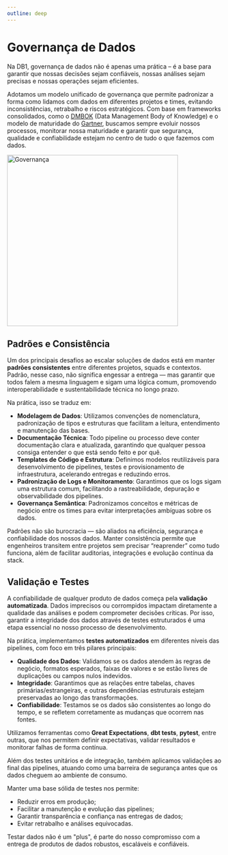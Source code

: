 ```yaml
---
outline: deep
---
```


# Governança de Dados

Na DB1, governança de dados não é apenas uma prática – é a base para garantir que nossas decisões sejam confiáveis, nossas análises sejam precisas e nossas operações sejam eficientes.

Adotamos um modelo unificado de governança que permite padronizar a forma como lidamos com dados em diferentes projetos e times, evitando inconsistências, retrabalho e riscos estratégicos. Com base em frameworks consolidados, como o [DMBOK](https://www.dama.org/cpages/body-of-knowledge) (Data Management Body of Knowledge) e o modelo de maturidade do [Gartner](https://www.gartner.com/en/data-analytics), buscamos sempre evoluir nossos processos, monitorar nossa maturidade e garantir que segurança, qualidade e confiabilidade estejam no centro de tudo o que fazemos com dados.

<img src="/img/docs/data-governance.png" alt="Governança" width="400" height="400"/>

## Padrões e Consistência

Um dos principais desafios ao escalar soluções de dados está em manter **padrões consistentes** entre diferentes projetos, squads e contextos. Padrão, nesse caso, não significa engessar a entrega — mas garantir que todos falem a mesma linguagem e sigam uma lógica comum, promovendo interoperabilidade e sustentabilidade técnica no longo prazo.

Na prática, isso se traduz em:

- **Modelagem de Dados**: Utilizamos convenções de nomenclatura, padronização de tipos e estruturas que facilitam a leitura, entendimento e manutenção das bases.
- **Documentação Técnica**: Todo pipeline ou processo deve conter documentação clara e atualizada, garantindo que qualquer pessoa consiga entender o que está sendo feito e por quê.
- **Templates de Código e Estrutura**: Definimos modelos reutilizáveis para desenvolvimento de pipelines, testes e provisionamento de infraestrutura, acelerando entregas e reduzindo erros.
- **Padronização de Logs e Monitoramento**: Garantimos que os logs sigam uma estrutura comum, facilitando a rastreabilidade, depuração e observabilidade dos pipelines.
- **Governança Semântica**: Padronizamos conceitos e métricas de negócio entre os times para evitar interpretações ambíguas sobre os dados.

Padrões não são burocracia — são aliados na eficiência, segurança e confiabilidade dos nossos dados. Manter consistência permite que engenheiros transitem entre projetos sem precisar “reaprender” como tudo funciona, além de facilitar auditorias, integrações e evolução contínua da stack.



## Validação e Testes

A confiabilidade de qualquer produto de dados começa pela **validação automatizada**. Dados imprecisos ou corrompidos impactam diretamente a qualidade das análises e podem comprometer decisões críticas. Por isso, garantir a integridade dos dados através de testes estruturados é uma etapa essencial no nosso processo de desenvolvimento.

Na prática, implementamos **testes automatizados** em diferentes níveis das pipelines, com foco em três pilares principais:

- **Qualidade dos Dados**: Validamos se os dados atendem às regras de negócio, formatos esperados, faixas de valores e se estão livres de duplicações ou campos nulos indevidos.
- **Integridade**: Garantimos que as relações entre tabelas, chaves primárias/estrangeiras, e outras dependências estruturais estejam preservadas ao longo das transformações.
- **Confiabilidade**: Testamos se os dados são consistentes ao longo do tempo, e se refletem corretamente as mudanças que ocorrem nas fontes.

Utilizamos ferramentas como **Great Expectations**, **dbt tests**, **pytest**, entre outras, que nos permitem definir expectativas, validar resultados e monitorar falhas de forma contínua.

Além dos testes unitários e de integração, também aplicamos validações ao final das pipelines, atuando como uma barreira de segurança antes que os dados cheguem ao ambiente de consumo.

Manter uma base sólida de testes nos permite:

- Reduzir erros em produção;
- Facilitar a manutenção e evolução das pipelines;
- Garantir transparência e confiança nas entregas de dados;
- Evitar retrabalho e análises equivocadas.

Testar dados não é um "plus", é parte do nosso compromisso com a entrega de produtos de dados robustos, escaláveis e confiáveis. 
